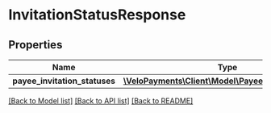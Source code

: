 # InvitationStatusResponse

## Properties
Name | Type | Description | Notes
------------ | ------------- | ------------- | -------------
**payee_invitation_statuses** | [**\VeloPayments\Client\Model\PayeeInvitationStatus[]**](PayeeInvitationStatus.md) |  | 

[[Back to Model list]](../README.md#documentation-for-models) [[Back to API list]](../README.md#documentation-for-api-endpoints) [[Back to README]](../README.md)


